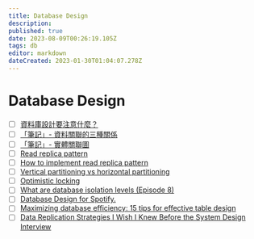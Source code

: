 ```yaml
---
title: Database Design
description: 
published: true
date: 2023-08-09T00:26:19.105Z
tags: db
editor: markdown
dateCreated: 2023-01-30T01:04:07.278Z
---
```


# Database Design
- [ ] [資料庫設計要注意什麼？](https://debbiecamera0704.medium.com/%E8%B3%87%E6%96%99%E5%BA%AB%E8%A8%AD%E8%A8%88%E8%A6%81%E6%B3%A8%E6%84%8F%E4%BB%80%E9%BA%BC-8c0e4ff324fe)
- [ ] [「筆記」- 資料關聯的三種關係](https://medium.com/pierceshih/%E7%AD%86%E8%A8%98-%E8%B3%87%E6%96%99%E9%97%9C%E8%81%AF%E7%9A%84%E4%B8%89%E7%A8%AE%E9%97%9C%E4%BF%82-245152c093da)
- [ ] [「筆記」- 實體關聯圖](https://medium.com/pierceshih/%E7%AD%86%E8%A8%98-%E5%AF%A6%E9%AB%94%E9%97%9C%E8%81%AF%E5%9C%96-87c3ecbc5ff0)
- [ ] [Read replica pattern](https://blog.bytebytego.com/p/read-replica-pattern?utm_source=profile&utm_medium=reader2)
- [ ] [How to implement read replica pattern](https://blog.bytebytego.com/p/how-to-implement-read-replica-pattern?utm_source=profile&utm_medium=reader2)
- [ ] [Vertical partitioning vs horizontal partitioning](https://blog.bytebytego.com/p/vertical-partitioning-vs-horizontal?utm_source=profile&utm_medium=reader2)
- [ ] [Optimistic locking](https://blog.bytebytego.com/p/optimistic-locking?utm_source=profile&utm_medium=reader2)
- [ ] [What are database isolation levels (Episode 8)](https://blog.bytebytego.com/p/what-are-database-isolation-levels?utm_source=profile&utm_medium=reader2)
- [ ] [Database Design for Spotify.](https://medium.com/towards-data-engineering/design-the-database-for-a-system-like-spotify-95ffd1fb5927)
- [ ] [Maximizing database efficiency: 15 tips for effective table design](https://medium.com/@xjpp22/maximizing-database-efficiency-15-tips-for-effective-table-design-3dc88f56c0d3)
- [ ] [Data Replication Strategies I Wish I Knew Before the System Design Interview](https://levelup.gitconnected.com/i-wished-i-knew-these-data-replication-strategies-before-the-system-design-interview-e228216290f3)